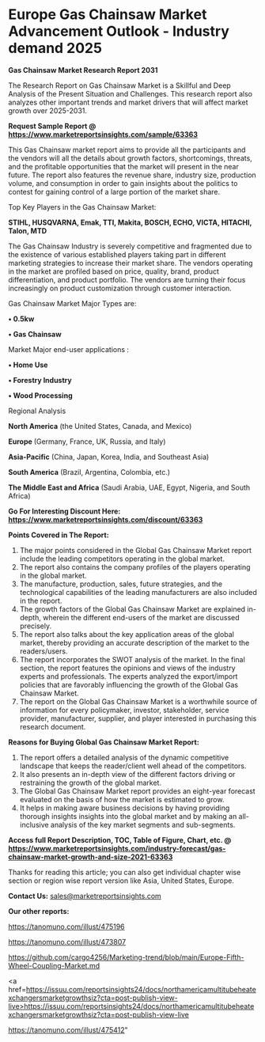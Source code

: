 # Europe Gas Chainsaw Market Advancement Outlook - Industry demand 2025

<strong>Gas Chainsaw Market Research Report 2031</strong>

The Research Report on Gas Chainsaw Market is a Skillful and Deep Analysis of the Present Situation and Challenges. This research report also analyzes other important trends and market drivers that will affect market growth over 2025-2031.

<strong>Request Sample Report @ <a href=https://www.marketreportsinsights.com/sample/63363>https://www.marketreportsinsights.com/sample/63363</a></strong>

This Gas Chainsaw market report aims to provide all the participants and the vendors will all the details about growth factors, shortcomings, threats, and the profitable opportunities that the market will present in the near future. The report also features the revenue share, industry size, production volume, and consumption in order to gain insights about the politics to contest for gaining control of a large portion of the market share.

Top Key Players in the Gas Chainsaw Market:

<strong>STIHL, HUSQVARNA, Emak, TTI, Makita, BOSCH, ECHO, VICTA, HITACHI, Talon, MTD</strong>

The Gas Chainsaw Industry is severely competitive and fragmented due to the existence of various established players taking part in different marketing strategies to increase their market share. The vendors operating in the market are profiled based on price, quality, brand, product differentiation, and product portfolio. The vendors are turning their focus increasingly on product customization through customer interaction.

Gas Chainsaw Market Major Types are:

<strong>• 0.5kw

• Gas Chainsaw</strong>

Market Major end-user applications :

<strong>• Home Use

• Forestry Industry

• Wood Processing</strong>

Regional Analysis

</u><strong><b>North America</b></strong> (the United States, Canada, and Mexico)

<strong><b>Europe </b></strong>(Germany, France, UK, Russia, and Italy)

<strong><b>Asia-Pacific</b></strong> (China, Japan, Korea, India, and Southeast Asia)

<strong><b>South America</b></strong> (Brazil, Argentina, Colombia, etc.)

<strong><b>The Middle East and Africa</b></strong> (Saudi Arabia, UAE, Egypt, Nigeria, and South Africa)

<strong>Go For Interesting Discount Here: <a href=https://www.marketreportsinsights.com/discount/63363>https://www.marketreportsinsights.com/discount/63363</a></strong>

<strong>Points Covered in The Report:</strong>
<ol>
  <li>The major points considered in the Global Gas Chainsaw Market report include the leading competitors operating in the global market.</li>
  <li>The report also contains the company profiles of the players operating in the global market.</li>
  <li>The manufacture, production, sales, future strategies, and the technological capabilities of the leading manufacturers are also included in the report.</li>
  <li>The growth factors of the Global Gas Chainsaw Market are explained in-depth, wherein the different end-users of the market are discussed precisely.</li>
  <li>The report also talks about the key application areas of the global market, thereby providing an accurate description of the market to the readers/users.</li>
  <li>The report incorporates the SWOT analysis of the market. In the final section, the report features the opinions and views of the industry experts and professionals. The experts analyzed the export/import policies that are favorably influencing the growth of the Global Gas Chainsaw Market.</li>
  <li>The report on the Global Gas Chainsaw Market is a worthwhile source of information for every policymaker, investor, stakeholder, service provider, manufacturer, supplier, and player interested in purchasing this research document.</li>
</ol>
<strong>Reasons for Buying Global Gas Chainsaw Market Report:</strong>

<ol>
  <li>The report offers a detailed analysis of the dynamic competitive landscape that keeps the reader/client well ahead of the competitors.</li>
  <li>It also presents an in-depth view of the different factors driving or restraining the growth of the global market.</li>
  <li>The Global Gas Chainsaw Market report provides an eight-year forecast evaluated on the basis of how the market is estimated to grow.</li>
  <li>It helps in making aware business decisions by having providing thorough insights insights into the global market and by making an all-inclusive analysis of the key market segments and sub-segments.</li>
</ol>
<strong>Access full Report Description, TOC, Table of Figure, Chart, etc. @ <a href=https://www.marketreportsinsights.com/industry-forecast/gas-chainsaw-market-growth-and-size-2021-63363>https://www.marketreportsinsights.com/industry-forecast/gas-chainsaw-market-growth-and-size-2021-63363</a></strong>


Thanks for reading this article; you can also get individual chapter wise section or region wise report version like Asia, United States, Europe.

<strong>Contact Us:</strong>
sales@marketreportsinsights.com

<strong>Our other reports:</strong>

<a href=https://tanomuno.com/illust/475196>https://tanomuno.com/illust/475196</a>

<a href=https://tanomuno.com/illust/473807>https://tanomuno.com/illust/473807</a>

<a href=https://github.com/cargo4256/Marketing-trend/blob/main/Europe-Fifth-Wheel-Coupling-Market.md>https://github.com/cargo4256/Marketing-trend/blob/main/Europe-Fifth-Wheel-Coupling-Market.md</a>

<a href=https://issuu.com/reportsinsights24/docs/northamericamultitubeheatexchangersmarketgrowthsiz?cta=post-publish-view-live>https://issuu.com/reportsinsights24/docs/northamericamultitubeheatexchangersmarketgrowthsiz?cta=post-publish-view-live</a>

<a href=https://tanomuno.com/illust/475412>https://tanomuno.com/illust/475412</a>"

